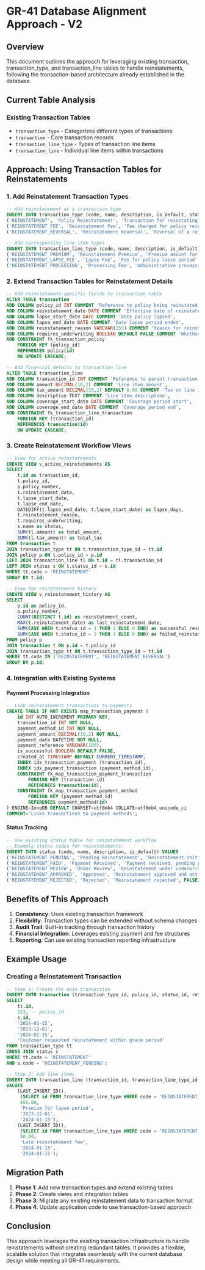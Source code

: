 # GR-41 Database Alignment Approach - V2

## Overview
This document outlines the approach for leveraging existing transaction, transaction_type, and transaction_line tables to handle reinstatements, following the transaction-based architecture already established in the database.

## Current Table Analysis

### Existing Transaction Tables
- `transaction_type` - Categorizes different types of transactions
- `transaction` - Core transaction records
- `transaction_line_type` - Types of transaction line items
- `transaction_line` - Individual line items within transactions

## Approach: Using Transaction Tables for Reinstatements

### 1. Add Reinstatement Transaction Types
```sql
-- Add reinstatement as a transaction type
INSERT INTO transaction_type (code, name, description, is_default, status_id) VALUES
('REINSTATEMENT', 'Policy Reinstatement', 'Transaction for reinstating a lapsed or cancelled policy', FALSE, 1),
('REINSTATEMENT_FEE', 'Reinstatement Fee', 'Fee charged for policy reinstatement', FALSE, 1),
('REINSTATEMENT_REVERSAL', 'Reinstatement Reversal', 'Reversal of a reinstatement transaction', FALSE, 1);

-- Add corresponding line item types
INSERT INTO transaction_line_type (code, name, description, is_default, status_id) VALUES
('REINSTATEMENT_PREMIUM', 'Reinstatement Premium', 'Premium amount for reinstatement period', FALSE, 1),
('REINSTATEMENT_LAPSE_FEE', 'Lapse Fee', 'Fee for policy lapse period', FALSE, 1),
('REINSTATEMENT_PROCESSING', 'Processing Fee', 'Administrative processing fee', FALSE, 1);
```

### 2. Extend Transaction Tables for Reinstatement Details
```sql
-- Add reinstatement-specific fields to transaction table
ALTER TABLE transaction 
ADD COLUMN policy_id INT COMMENT 'Reference to policy being reinstated',
ADD COLUMN reinstatement_date DATE COMMENT 'Effective date of reinstatement',
ADD COLUMN lapse_start_date DATE COMMENT 'Date policy lapsed',
ADD COLUMN lapse_end_date DATE COMMENT 'Date lapse period ended',
ADD COLUMN reinstatement_reason VARCHAR(255) COMMENT 'Reason for reinstatement',
ADD COLUMN requires_underwriting BOOLEAN DEFAULT FALSE COMMENT 'Whether underwriting review required',
ADD CONSTRAINT fk_transaction_policy 
    FOREIGN KEY (policy_id) 
    REFERENCES policy(id) 
    ON UPDATE CASCADE;

-- Add financial details to transaction_line
ALTER TABLE transaction_line
ADD COLUMN transaction_id INT COMMENT 'Reference to parent transaction',
ADD COLUMN amount DECIMAL(10,2) COMMENT 'Line item amount',
ADD COLUMN tax_amount DECIMAL(10,2) DEFAULT 0.00 COMMENT 'Tax on line item',
ADD COLUMN description TEXT COMMENT 'Line item description',
ADD COLUMN coverage_start_date DATE COMMENT 'Coverage period start',
ADD COLUMN coverage_end_date DATE COMMENT 'Coverage period end',
ADD CONSTRAINT fk_transaction_line_transaction 
    FOREIGN KEY (transaction_id) 
    REFERENCES transaction(id) 
    ON UPDATE CASCADE;
```

### 3. Create Reinstatement Workflow Views
```sql
-- View for active reinstatements
CREATE VIEW v_active_reinstatements AS
SELECT 
    t.id as transaction_id,
    t.policy_id,
    p.policy_number,
    t.reinstatement_date,
    t.lapse_start_date,
    t.lapse_end_date,
    DATEDIFF(t.lapse_end_date, t.lapse_start_date) as lapse_days,
    t.reinstatement_reason,
    t.requires_underwriting,
    s.name as status,
    SUM(tl.amount) as total_amount,
    SUM(tl.tax_amount) as total_tax
FROM transaction t
JOIN transaction_type tt ON t.transaction_type_id = tt.id
JOIN policy p ON t.policy_id = p.id
LEFT JOIN transaction_line tl ON t.id = tl.transaction_id
LEFT JOIN status s ON t.status_id = s.id
WHERE tt.code = 'REINSTATEMENT'
GROUP BY t.id;

-- View for reinstatement history
CREATE VIEW v_reinstatement_history AS
SELECT 
    p.id as policy_id,
    p.policy_number,
    COUNT(DISTINCT t.id) as reinstatement_count,
    MAX(t.reinstatement_date) as last_reinstatement_date,
    SUM(CASE WHEN t.status_id = 1 THEN 1 ELSE 0 END) as successful_reinstatements,
    SUM(CASE WHEN t.status_id = 2 THEN 1 ELSE 0 END) as failed_reinstatements
FROM policy p
JOIN transaction t ON p.id = t.policy_id
JOIN transaction_type tt ON t.transaction_type_id = tt.id
WHERE tt.code IN ('REINSTATEMENT', 'REINSTATEMENT_REVERSAL')
GROUP BY p.id;
```

### 4. Integration with Existing Systems

#### Payment Processing Integration
```sql
-- Link reinstatement transactions to payments
CREATE TABLE IF NOT EXISTS map_transaction_payment (
    id INT AUTO_INCREMENT PRIMARY KEY,
    transaction_id INT NOT NULL,
    payment_method_id INT NOT NULL,
    payment_amount DECIMAL(10,2) NOT NULL,
    payment_date DATETIME NOT NULL,
    payment_reference VARCHAR(100),
    is_successful BOOLEAN DEFAULT FALSE,
    created_at TIMESTAMP DEFAULT CURRENT_TIMESTAMP,
    INDEX idx_transaction_payment (transaction_id),
    INDEX idx_payment_transaction (payment_method_id),
    CONSTRAINT fk_map_transaction_payment_transaction 
        FOREIGN KEY (transaction_id) 
        REFERENCES transaction(id),
    CONSTRAINT fk_map_transaction_payment_method 
        FOREIGN KEY (payment_method_id) 
        REFERENCES payment_method(id)
) ENGINE=InnoDB DEFAULT CHARSET=utf8mb4 COLLATE=utf8mb4_unicode_ci
COMMENT='Links transactions to payment methods';
```

#### Status Tracking
```sql
-- Use existing status table for reinstatement workflow
-- Example status codes for reinstatements:
INSERT INTO status (code, name, description, is_default) VALUES
('REINSTATEMENT_PENDING', 'Pending Reinstatement', 'Reinstatement initiated, awaiting payment', FALSE),
('REINSTATEMENT_PAID', 'Payment Received', 'Payment received, pending processing', FALSE),
('REINSTATEMENT_REVIEW', 'Under Review', 'Reinstatement under underwriting review', FALSE),
('REINSTATEMENT_APPROVED', 'Approved', 'Reinstatement approved and active', FALSE),
('REINSTATEMENT_REJECTED', 'Rejected', 'Reinstatement rejected', FALSE);
```

## Benefits of This Approach

1. **Consistency**: Uses existing transaction framework
2. **Flexibility**: Transaction types can be extended without schema changes
3. **Audit Trail**: Built-in tracking through transaction history
4. **Financial Integration**: Leverages existing payment and fee structures
5. **Reporting**: Can use existing transaction reporting infrastructure

## Example Usage

### Creating a Reinstatement Transaction
```sql
-- Step 1: Create the main transaction
INSERT INTO transaction (transaction_type_id, policy_id, status_id, reinstatement_date, lapse_start_date, lapse_end_date, reinstatement_reason)
SELECT 
    tt.id,
    123, -- policy_id
    s.id,
    '2024-01-15',
    '2023-12-01',
    '2024-01-15',
    'Customer requested reinstatement within grace period'
FROM transaction_type tt
CROSS JOIN status s
WHERE tt.code = 'REINSTATEMENT'
AND s.code = 'REINSTATEMENT_PENDING';

-- Step 2: Add line items
INSERT INTO transaction_line (transaction_id, transaction_line_type_id, amount, description, coverage_start_date, coverage_end_date)
VALUES 
    (LAST_INSERT_ID(), 
     (SELECT id FROM transaction_line_type WHERE code = 'REINSTATEMENT_PREMIUM'),
     450.00,
     'Premium for lapse period',
     '2023-12-01',
     '2024-01-15'),
    (LAST_INSERT_ID(),
     (SELECT id FROM transaction_line_type WHERE code = 'REINSTATEMENT_LAPSE_FEE'),
     50.00,
     'Late reinstatement fee',
     '2024-01-15',
     '2024-01-15');
```

## Migration Path

1. **Phase 1**: Add new transaction types and extend existing tables
2. **Phase 2**: Create views and integration tables
3. **Phase 3**: Migrate any existing reinstatement data to transaction format
4. **Phase 4**: Update application code to use transaction-based approach

## Conclusion

This approach leverages the existing transaction infrastructure to handle reinstatements without creating redundant tables. It provides a flexible, scalable solution that integrates seamlessly with the current database design while meeting all GR-41 requirements.